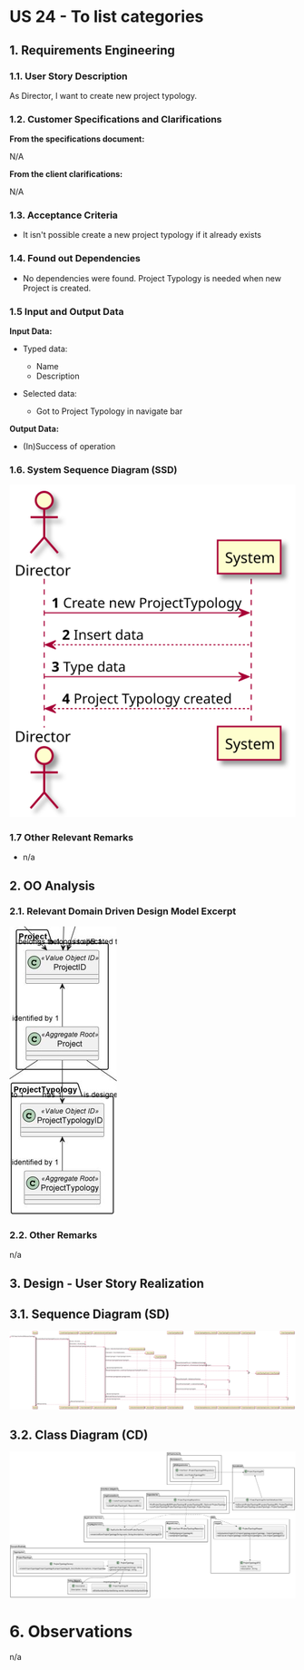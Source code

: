 # US 24 - To list categories

## 1. Requirements Engineering

### 1.1. User Story Description

As Director, I want to create new project typology.

### 1.2. Customer Specifications and Clarifications

**From the specifications document:**

N/A

**From the client clarifications:**

N/A

### 1.3. Acceptance Criteria

* It isn't possible create a new project typology if it already exists

### 1.4. Found out Dependencies

* No dependencies were found. Project Typology is needed when new Project is created.

### 1.5 Input and Output Data

**Input Data:**

* Typed data:
    * Name
    * Description

* Selected data:
    * Got to Project Typology in navigate bar


**Output Data:**

* (In)Success of operation

### 1.6. System Sequence Diagram (SSD)


![US012-SSD](US12_SSD.svg)


### 1.7 Other Relevant Remarks

* n/a


## 2. OO Analysis

### 2.1. Relevant Domain Driven Design Model Excerpt

![US12-MD](ProjectTypologyDDD.JPG)

### 2.2. Other Remarks

n/a

## 3. Design - User Story Realization

## 3.1. Sequence Diagram (SD)

![US012-SD](US012_SD.svg)


## 3.2. Class Diagram (CD)

![US012-CD](US012_CD.svg)


# 6. Observations

n/a

